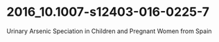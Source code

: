 # 2016_10.1007-s12403-016-0225-7
Urinary Arsenic Speciation in Children and Pregnant Women from Spain
